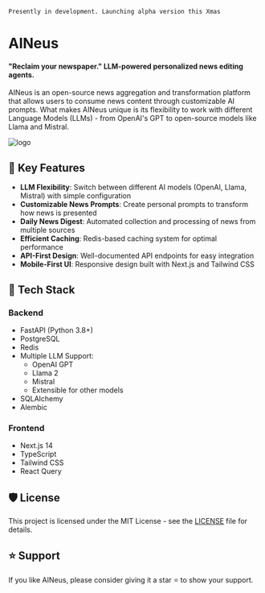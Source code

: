 `Presently in development. Launching alpha version this Xmas`

# AINeus

#### "Reclaim your newspaper." LLM-powered personalized news editing agents.

AINeus is an open-source news aggregation and transformation platform that allows users to consume news content through customizable AI prompts. What makes AINeus unique is its flexibility to work with different Language Models (LLMs) - from OpenAI's GPT to open-source models like Llama and Mistral.

![logo](https://github.com/user-attachments/assets/e6c68e03-1198-41f0-a7ae-f73209ba4de7)


## 🌟 Key Features

- **LLM Flexibility**: Switch between different AI models (OpenAI, Llama, Mistral) with simple configuration
- **Customizable News Prompts**: Create personal prompts to transform how news is presented
- **Daily News Digest**: Automated collection and processing of news from multiple sources
- **Efficient Caching**: Redis-based caching system for optimal performance
- **API-First Design**: Well-documented API endpoints for easy integration
- **Mobile-First UI**: Responsive design built with Next.js and Tailwind CSS

## 🚀 Tech Stack

### Backend
- FastAPI (Python 3.8+)
- PostgreSQL
- Redis
- Multiple LLM Support:
  - OpenAI GPT
  - Llama 2
  - Mistral
  - Extensible for other models
- SQLAlchemy
- Alembic

### Frontend
- Next.js 14
- TypeScript
- Tailwind CSS
- React Query

## 🛡️ License

This project is licensed under the MIT License - see the [LICENSE](LICENSE) file for details.

## ⭐ Support

If you like AINeus, please consider giving it a star ⭐ to show your support.
